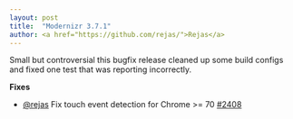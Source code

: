 ```yaml
---
layout: post
title:  "Modernizr 3.7.1"
author: <a href="https://github.com/rejas/">Rejas</a>
---
```

Small but controversial this bugfix release cleaned up some build configs and fixed one test that was reporting
incorrectly.

**Fixes**
- [@rejas](https://github.com/rejas) Fix touch event detection for Chrome >= 70 [#2408](https://github.com/Modernizr/Modernizr/issues/2408)
